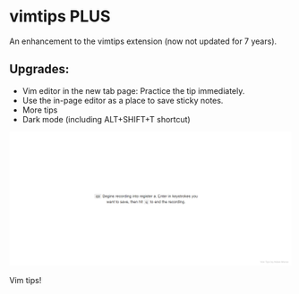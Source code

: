 # vimtips PLUS

An enhancement to the vimtips extension (now not updated for 7 years). 

## Upgrades:
- Vim editor in the new tab page: Practice the tip immediately.
- Use the in-page editor as a place to save sticky notes.
- More tips
- Dark mode (including ALT+SHIFT+T shortcut)

![Vim Tips Chrome Extension](screenshot.png)

Vim tips!
